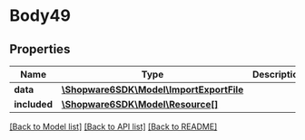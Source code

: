 # Body49

## Properties
Name | Type | Description | Notes
------------ | ------------- | ------------- | -------------
**data** | [**\Shopware6SDK\Model\ImportExportFile**](ImportExportFile.md) |  | [optional] 
**included** | [**\Shopware6SDK\Model\Resource[]**](Resource.md) |  | [optional] 

[[Back to Model list]](../../README.md#documentation-for-models) [[Back to API list]](../../README.md#documentation-for-api-endpoints) [[Back to README]](../../README.md)

